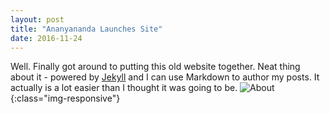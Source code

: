 ```yaml
---
layout: post
title: "Ananyananda Launches Site"
date: 2016-11-24
---
```


Well. Finally got around to putting this old website together. Neat thing about it - powered by [Jekyll](http://jekyllrb.com) and I can use Markdown to author my posts. It actually is a lot easier than I thought it was going to be.
![About](/img/about.jpg){:class="img-responsive"}
